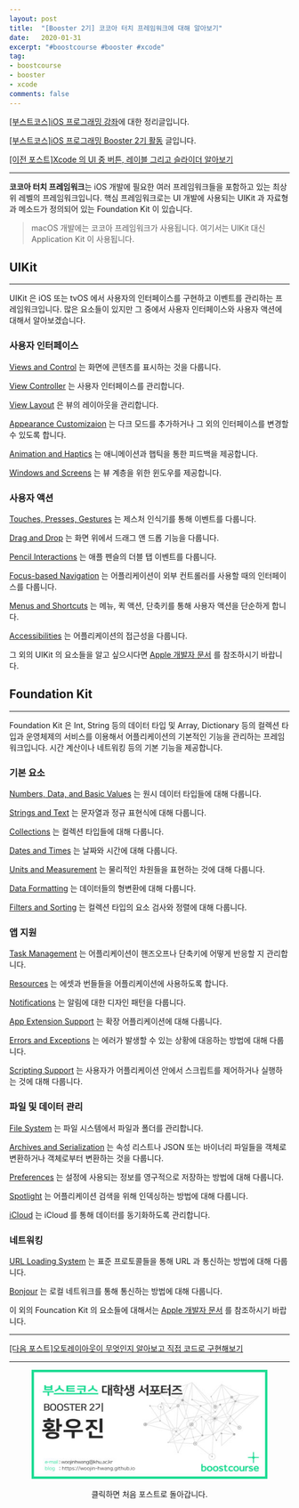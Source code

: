 ```yaml
---
layout: post
title:  "[Booster 2기] 코코아 터치 프레임워크에 대해 알아보기"
date:   2020-01-31
excerpt: "#boostcourse #booster #xcode"
tag:
- boostcourse
- booster
- xcode
comments: false
---
```


[[부스트코스]iOS 프로그래밍 강좌](https://www.edwith.org/boostcourse-ios/)에 대한 정리글입니다.

[[부스트코스]iOS 프로그래밍 Booster 2기 활동](https://woojin-hwang.github.io/boostcourse-ios/) 글입니다.

[[이전 포스트]Xcode 의 UI 중 버튼, 레이블 그리고 슬라이더 알아보기](https://woojin-hwang.github.io/xcode-ui/)

---

**코코아 터치 프레임워크**는 iOS 개발에 필요한 여러 프레임워크들을 포함하고 있는 최상위 레벨의 프레임워크입니다. 핵심 프레임워크로는 UI 개발에 사용되는 UIKit 과 자료형과 메소드가 정의되어 있는 Foundation Kit 이 있습니다.

> macOS 개발에는 코코아 프레임워크가 사용됩니다. 여기서는 UIKit 대신 Application Kit 이 사용됩니다.

## UIKit

---

UIKit 은 iOS 또는 tvOS 에서 사용자의 인터페이스를 구현하고 이벤트를 관리하는 프레임워크입니다. 많은 요소들이 있지만 그 중에서 사용자 인터페이스와 사용자 액션에 대해서 알아보겠습니다.

### 사용자 인터페이스

[Views and Control](https://developer.apple.com/documentation/uikit/views_and_controls) 는 화면에 콘텐츠를 표시하는 것을 다룹니다.

[View Controller](https://developer.apple.com/documentation/uikit/view_controllers) 는 사용자 인터페이스를 관리합니다.

[View Layout](https://developer.apple.com/documentation/uikit/view_layout) 은 뷰의 레이아웃을 관리합니다.

[Appearance Customizaion](https://developer.apple.com/documentation/uikit/appearance_customization) 는 다크 모드를 추가하거나 그 외의 인터페이스를 변경할 수 있도록 합니다.

[Animation and Haptics](https://developer.apple.com/documentation/uikit/animation_and_haptics) 는 애니메이션과 햅틱을 통한 피드백을 제공합니다.

[Windows and Screens](https://developer.apple.com/documentation/uikit/windows_and_screens) 는 뷰 계층을 위한 윈도우를 제공합니다.

### 사용자 액션

[Touches, Presses, Gestures](https://developer.apple.com/documentation/uikit/touches_presses_and_gestures) 는 제스처 인식기를 통해 이벤트를 다룹니다.

[Drag and Drop](https://developer.apple.com/documentation/uikit/drag_and_drop) 는 화면 위에서 드래그 앤 드롭 기능을 다룹니다.

[Pencil Interactions](https://developer.apple.com/documentation/uikit/pencil_interactions) 는 애플 펜슬의 더블 탭 이벤트를 다룹니다.

[Focus-based Navigation](https://developer.apple.com/documentation/uikit/focus-based_navigation) 는 어플리케이션이 외부 컨트롤러를 사용할 때의 인터페이스를 다룹니다.

[Menus and Shortcuts](https://developer.apple.com/documentation/uikit/menus_and_shortcuts) 는 메뉴, 퀵 액션, 단축키를 통해 사용자 액션을 단순하게 합니다.

[Accessibilities](https://developer.apple.com/documentation/uikit/accessibility) 는 어플리케이션의 접근성을 다룹니다.

그 외의 UIKit 의 요소들을 알고 싶으시다면 [Apple 개발자 문서](https://developer.apple.com/documentation/uikit) 를 참조하시기 바랍니다.

## Foundation Kit

---

Foundation Kit 은 Int, String 등의 데이터 타입 및 Array, Dictionary 등의 컬렉션 타입과 운영체제의 서비스를 이용해서 어플리케이션의 기본적인 기능을 관리하는 프레임워크입니다. 시간 계산이나 네트워킹 등의 기본 기능을 제공합니다.

### 기본 요소

[Numbers, Data, and Basic Values](https://developer.apple.com/documentation/foundation/numbers_data_and_basic_values) 는 원시 데이터 타입들에 대해 다룹니다.

[Strings and Text](https://developer.apple.com/documentation/foundation/strings_and_text) 는 문자열과 정규 표현식에 대해 다룹니다.

[Collections](https://developer.apple.com/documentation/foundation/collections) 는 컬렉션 타입들에 대해 다룹니다.

[Dates and Times](https://developer.apple.com/documentation/foundation/dates_and_times) 는 날짜와 시간에 대해 다룹니다.

[Units and Measurement](https://developer.apple.com/documentation/foundation/units_and_measurement) 는 물리적인 차원들을 표현하는 것에 대해 다룹니다.

[Data Formatting](https://developer.apple.com/documentation/foundation/data_formatting) 는 데이터들의 형변환에 대해 다룹니다.

[Filters and Sorting](https://developer.apple.com/documentation/foundation/filters_and_sorting) 는 컬렉션 타입의 요소 검사와 정렬에 대해 다룹니다.

### 앱 지원

[Task Management](https://developer.apple.com/documentation/foundation/task_management) 는 어플리케이션이 핸즈오프나 단축키에 어떻게 반응할 지 관리합니다.

[Resources](https://developer.apple.com/documentation/foundation/resources) 는 에셋과 번들들을 어플리케이션에 사용하도록 합니다.

[Notifications](https://developer.apple.com/documentation/foundation/notifications) 는 알림에 대한 디자인 패턴을 다룹니다.

[App Extension Support](https://developer.apple.com/documentation/foundation/app_extension_support) 는 확장 어플리케이션에 대해 다룹니다.

[Errors and Exceptions](https://developer.apple.com/documentation/foundation/errors_and_exceptions) 는 에러가 발생할 수 있는 상황에 대응하는 방법에 대해 다룹니다.

[Scripting Support](https://developer.apple.com/documentation/foundation/scripting_support) 는 사용자가 어플리케이션 안에서 스크립트를 제어하거나 실행하는 것에 대해 다룹니다.

### 파일 및 데이터 관리

[File System](https://developer.apple.com/documentation/foundation/file_system) 는 파일 시스템에서 파일과 폴더를 관리합니다.

[Archives and Serialization](https://developer.apple.com/documentation/foundation/archives_and_serialization) 는 속성 리스트나 JSON 또는 바이너리 파일들을 객체로 변환하거나 객체로부터 변환하는 것을 다룹니다.

[Preferences](https://developer.apple.com/documentation/foundation/preferences) 는 설정에 사용되는 정보를 영구적으로 저장하는 방법에 대해 다룹니다.

[Spotlight](https://developer.apple.com/documentation/foundation/spotlight) 는 어플리케이션 검색을 위해 인덱싱하는 방법에 대해 다룹니다.

[iCloud](https://developer.apple.com/documentation/foundation/icloud) 는 iCloud 를 통해 데이터를 동기화하도록 관리합니다.

### 네트워킹

[URL Loading System](https://developer.apple.com/documentation/foundation/url_loading_system) 는 표준 프로토콜들을 통해 URL 과 통신하는 방법에 대해 다룹니다.

[Bonjour](https://developer.apple.com/documentation/foundation/bonjour) 는 로컬 네트워크를 통해 통신하는 방법에 대해 다룹니다.

이 외의 Founcation Kit 의 요소들에 대해서는 [Apple 개발자 문서](https://developer.apple.com/documentation/foundation) 를 참조하시기 바랍니다.

---

[[다음 포스트]오토레이아웃이 무엇인지 알아보고 직접 코드로 구현해보기](https://woojin-hwang.github.io/xcode-autolayout/)

---

<figure>
  <a href="https://woojin-hwang.github.io/boostcourse-ios/"><img src="https://raw.githubusercontent.com/woojin-hwang/woojin-hwang.github.io/master/_posts/img/boostcourse/tag.jpg"></a>
</figure>
<center>클릭하면 처음 포스트로 돌아갑니다.</center>
